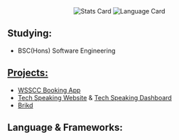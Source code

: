 <div align="center">
  <img src="http://github-profile-summary-cards.vercel.app/api/cards/stats?username=bouza1&theme=algolia" alt="Stats Card">
  <img src="http://github-profile-summary-cards.vercel.app/api/cards/repos-per-language?username=bouza1&theme=algolia" alt="Language Card">
</div>

## Studying:
- BSC(Hons) Software Engineering

## [Projects:](https://bouza1.github.io/)
- [WSSCC Booking App](https://github.com/Bouza1/booking_app)
- [Tech Speaking Website](https://github.com/Bouza1/Tech-Speaking-Website) & [Tech Speaking Dashboard](https://github.com/Bouza1/Tech-Speaking-Dashboard)
- [Brikd](https://github.com/Bouza1/Brikd)


## Language & Frameworks:

<!---
Bouza1/Bouza1 is a ✨ special ✨ repository because its `README.md` (this file) appears on your GitHub profile.
You can click the Preview link to take a look at your changes.
<div align="center">
  <img src="http://github-profile-summary-cards.vercel.app/api/cards/profile-details?username=bouza1&theme=city_lights" alt="Profile Summary Card">
</div>
--->
